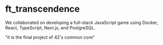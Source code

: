 # ft_transcendence
We collaborated on developing a full-stack JavaScript game using Docker, React, TypeScript, Next.js, and PostgreSQL.

 
"it is the final project of 42's common core"
